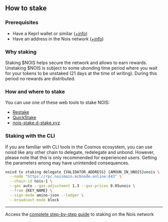 ## How to stake

<h3>Prerequisites</h3>
<ul>
  <li>Have a Keprl wallet or similar (<a href="https://medium.com/cumulo-pro/how-to-staking-in-nois-network-217238bd3fe9#ce31">+info</a>)</li>
  <li>Have an address in the Nois network (<a href="https://medium.com/cumulo-pro/how-to-staking-in-nois-network-217238bd3fe9#d384">+info</a>)</li>
</ul>

### Why staking

Staking
$NOIS helps secure the network and allows to earn rewards. Unstaking
$NOIS is
subject to some ubonding time period where you wait for your tokens to be
unstaked (21 days at the time of writing). During this period no rewards are
distributed.

### How and where to stake

You can use one of these web tools to stake NOIS:

- [Restake](https://restake.app/nois)
- [QuickStake](https://quickstake.io/nois-1/staking)
- [nois-stake.d-stake.xyz](https://nois-stake.d-stake.xyz/stake)

### Staking with the CLI

If you are familiar with CLI tools in the Cosmos ecosystem, you can use noisd
like any other chain to delegate, redelegate and unbond. However, please note
that this is only recommended for experienced users. Getting the parameters
wrong may have unintended consequences.

```sh
noisd tx staking delegate {VALIDATOR_ADDRESS} {AMOUN_IN_UNOIS}unois \
  --node "https://rpc.noismain.mcbnode.online:443" \
  --chain-id nois-1 \
  --gas auto --gas-adjustment 1.3 --gas-prices 0.05unois \
  --from {KEY_NAME} \
  --sign-mode amino-json --ledger \
  --broadcast-mode block
```
<hr>
<p>Access the <a href="https://medium.com/cumulo-pro/how-to-staking-in-nois-network-217238bd3fe9#d384">complete step-by-step guide</a> to staking on the Nois network</p>
